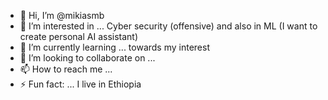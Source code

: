 - 👋 Hi, I’m @mikiasmb
- 👀 I’m interested in ... Cyber security (offensive) and also in ML (I want to create personal AI assistant)
- 🌱 I’m currently learning ... towards my interest
- 💞️ I’m looking to collaborate on ... 
- 📫 How to reach me ...  
- ⚡ Fun fact: ... I live in Ethiopia

<!---
mikiasmb/mikiasmb is a ✨ special ✨ repository because its `README.md` (this file) appears on your GitHub profile.
You can click the Preview link to take a look at your changes.
--->
